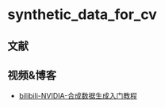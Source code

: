 # synthetic_data_for_cv

## 文献

## 视频&博客
- [bilibili-NVIDIA-合成数据生成入门教程](https://www.bilibili.com/video/BV1mk4y1u7uy/?spm_id_from=333.337.search-card.all.click&vd_source=6ac7c4e9791ca84c0eeb7af7f2237d31)
